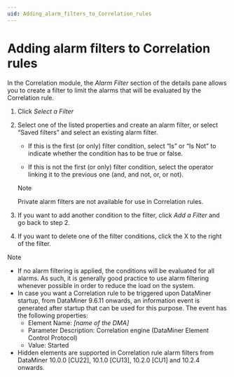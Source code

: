 ```yaml
---
uid: Adding_alarm_filters_to_Correlation_rules
---
```


# Adding alarm filters to Correlation rules

In the Correlation module, the *Alarm Filter* section of the details pane allows you to create a filter to limit the alarms that will be evaluated by the Correlation rule.

1. Click *Select a Filter*

1. Select one of the listed properties and create an alarm filter, or select “Saved filters” and select an existing alarm filter.

   - If this is the first (or only) filter condition, select “Is” or “Is Not” to indicate whether the condition has to be true or false.

   - If this is not the first (or only) filter condition, select the operator linking it to the previous one (and, and not, or, or not).

   > [!NOTE]
   > Private alarm filters are not available for use in Correlation rules.

1. If you want to add another condition to the filter, click *Add a Filter* and go back to step 2.

1. If you want to delete one of the filter conditions, click the X to the right of the filter.

> [!NOTE]
>
> - If no alarm filtering is applied, the conditions will be evaluated for all alarms. As such, it is generally good practice to use alarm filtering whenever possible in order to reduce the load on the system.
> - In case you want a Correlation rule to be triggered upon DataMiner startup, from DataMiner 9.6.11 onwards, an information event is generated after startup that can be used for this purpose. The event has the following properties:
>   - Element Name: *\[name of the DMA\]*
>   - Parameter Description: Correlation engine (DataMiner Element Control Protocol)
>   - Value: Started
> - Hidden elements are supported in Correlation rule alarm filters from DataMiner 10.0.0 [CU22], 10.1.0 [CU13], 10.2.0 [CU1] and 10.2.4 onwards.
